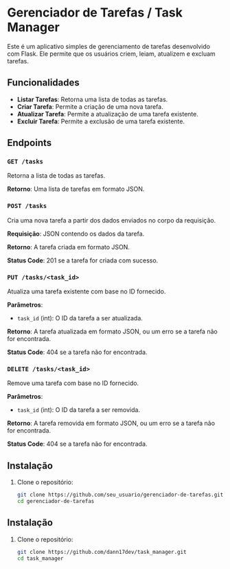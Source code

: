 # Gerenciador de Tarefas / Task Manager

Este é um aplicativo simples de gerenciamento de tarefas desenvolvido com Flask. Ele permite que os usuários criem, leiam, atualizem e excluam tarefas.

## Funcionalidades

- **Listar Tarefas**: Retorna uma lista de todas as tarefas.
- **Criar Tarefa**: Permite a criação de uma nova tarefa.
- **Atualizar Tarefa**: Permite a atualização de uma tarefa existente.
- **Excluir Tarefa**: Permite a exclusão de uma tarefa existente.

## Endpoints

### `GET /tasks`

Retorna a lista de todas as tarefas.

**Retorno**: Uma lista de tarefas em formato JSON.

### `POST /tasks`

Cria uma nova tarefa a partir dos dados enviados no corpo da requisição.

**Requisição**: JSON contendo os dados da tarefa.

**Retorno**: A tarefa criada em formato JSON.

**Status Code**: 201 se a tarefa for criada com sucesso.

### `PUT /tasks/<task_id>`

Atualiza uma tarefa existente com base no ID fornecido.

**Parâmetros**:
- `task_id` (int): O ID da tarefa a ser atualizada.

**Retorno**: A tarefa atualizada em formato JSON, ou um erro se a tarefa não for encontrada.

**Status Code**: 404 se a tarefa não for encontrada.

### `DELETE /tasks/<task_id>`

Remove uma tarefa com base no ID fornecido.

**Parâmetros**:
- `task_id` (int): O ID da tarefa a ser removida.

**Retorno**: A tarefa removida em formato JSON, ou um erro se a tarefa não for encontrada.

**Status Code**: 404 se a tarefa não for encontrada.

## Instalação

1. Clone o repositório:
   ```bash
   git clone https://github.com/seu_usuario/gerenciador-de-tarefas.git
   cd gerenciador-de-tarefas

## Instalação

1. Clone o repositório:
   ```bash
   git clone https://github.com/dann17dev/task_manager.git
   cd task_manager